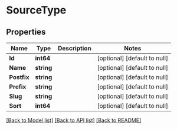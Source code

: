 # SourceType

## Properties
Name | Type | Description | Notes
------------ | ------------- | ------------- | -------------
**Id** | **int64** |  | [optional] [default to null]
**Name** | **string** |  | [optional] [default to null]
**Postfix** | **string** |  | [optional] [default to null]
**Prefix** | **string** |  | [optional] [default to null]
**Slug** | **string** |  | [optional] [default to null]
**Sort** | **int64** |  | [optional] [default to null]

[[Back to Model list]](../README.md#documentation-for-models) [[Back to API list]](../README.md#documentation-for-api-endpoints) [[Back to README]](../README.md)

